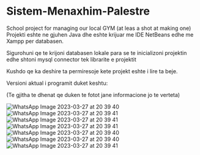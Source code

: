# Sistem-Menaxhim-Palestre
 School project for managing our local GYM (at leas a shot at making one)
 Projekti eshte ne gjuhen Java dhe eshte krijuar me IDE NetBeans edhe me Xampp per databasen.
 
 Sigurohuni qe te krijoni databasen lokale para se te inicializoni projektin edhe shtoni mysql connector tek librarite e projektit
 
 Kushdo qe ka deshire ta permiresoje kete projekt eshte i lire ta beje.

Versioni aktual i programit duket keshtu: 

(Te gjitha te dhenat qe duken te fotot jane informacione jo te verteta)

![WhatsApp Image 2023-03-27 at 20 39 40](https://user-images.githubusercontent.com/78642663/228966619-ed6724bd-6e3f-4bdf-9d53-784ea52dc7f9.jpg)
![WhatsApp Image 2023-03-27 at 20 39 41](https://user-images.githubusercontent.com/78642663/228966766-92536571-3901-4808-a9a9-e78450dcdbab.jpg)
![WhatsApp Image 2023-03-27 at 20 39 41](https://user-images.githubusercontent.com/78642663/228966812-a325d606-bab5-4757-b0c0-a59e26742955.jpg)
![WhatsApp Image 2023-03-27 at 20 39 41](https://user-images.githubusercontent.com/78642663/228966837-28d67bd8-1c47-4269-b65e-99eb9c7e119a.jpg)
![WhatsApp Image 2023-03-27 at 20 39 40](https://user-images.githubusercontent.com/78642663/228966671-729c94b5-b915-43e4-b1cb-d7cc5a34bcd6.jpg)
![WhatsApp Image 2023-03-27 at 20 39 40](https://user-images.githubusercontent.com/78642663/228966919-fdc58696-3a07-48c9-b3b5-efad29311c23.jpg)
![WhatsApp Image 2023-03-27 at 20 39 41](https://user-images.githubusercontent.com/78642663/228966965-1ed27766-5859-45f9-ac67-418f9f871613.jpg)
